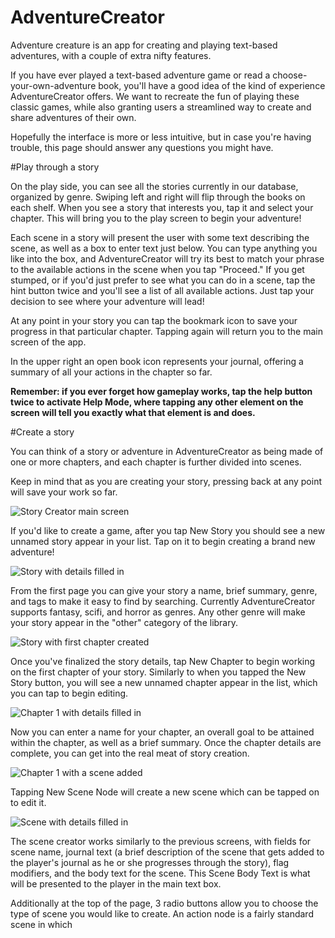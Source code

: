 # AdventureCreator
Adventure creature is an app for creating and playing text-based adventures, with a couple of extra nifty features. 

If you have ever played a text-based adventure game or read a choose-your-own-adventure book, you'll have a good idea of the kind of experience AdventureCreator offers. We want to recreate the fun of playing these classic games, while also granting users a streamlined way to create and share adventures of their own.

Hopefully the interface is more or less intuitive, but in case you're having trouble, this page should answer any questions you might have.

#Play through a story

On the play side, you can see all the stories currently in our database, organized by genre. Swiping left and right will flip through the books on each shelf. When you see a story that interests you, tap it and select your chapter. This will bring you to the play screen to begin your adventure!

Each scene in a story will present the user with some text describing the scene, as well as a box to enter text just below. You can type anything you like into the box, and AdventureCreator will try its best to match your phrase to the available actions in the scene when you tap "Proceed." If you get stumped, or if you'd just prefer to see what you can do in a scene, tap the hint button twice and you'll see a list of all available actions. Just tap your decision to see where your adventure will lead!

At any point in your story you can tap the bookmark icon to save your progress in that particular chapter. Tapping again will return you to the main screen of the app.

In the upper right an open book icon represents your journal, offering a summary of all your actions in the chapter so far.

**Remember: if you ever forget how gameplay works, tap the help button twice to activate Help Mode, where tapping any other element on the screen will tell you exactly what that element is and does.**

#Create a story

You can think of a story or adventure in AdventureCreator as being made of one or more chapters, and each chapter is further divided into scenes.

Keep in mind that as you are creating your story, pressing back at any point will save your work so far.

![Story Creator main screen]()

If you'd like to create a game, after you tap New Story you should see a new unnamed story appear in your list. Tap on it to begin creating a brand new adventure!

![Story with details filled in]()

From the first page you can give your story a name, brief summary, genre, and tags to make it easy to find by searching. Currently AdventureCreator supports fantasy, scifi, and horror as genres. Any other genre will make your story appear in the "other" category of the library.

![Story with first chapter created]()

Once you've finalized the story details, tap New Chapter to begin working on the first chapter of your story. Similarly to when you tapped the New Story button, you will see a new unnamed chapter appear in the list, which you can tap to begin editing.

![Chapter 1 with details filled in]()

Now you can enter a name for your chapter, an overall goal to be attained within the chapter, as well as a brief summary. Once the chapter details are complete, you can get into the real meat of story creation.

![Chapter 1 with a scene added]()

Tapping New Scene Node will create a new scene which can be tapped on to edit it. 

![Scene with details filled in]()

The scene creator works similarly to the previous screens, with fields for scene name, journal text (a brief description of the scene that gets added to the player's journal as he or she progresses through the story), flag modifiers, and the body text for the scene. This Scene Body Text is what will be presented to the player in the main text box.

Additionally at the top of the page, 3 radio buttons allow you to choose the type of scene you would like to create. An action node is a fairly standard scene in which 
